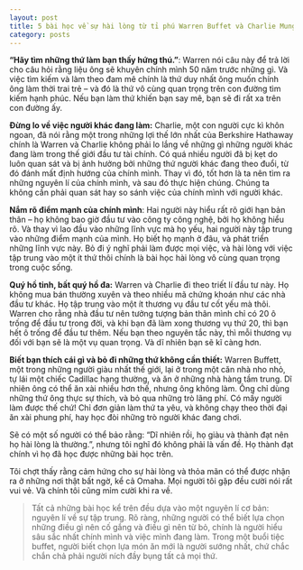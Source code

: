 ```yaml
---
layout: post
title: 5 bài học về sự hài lòng từ tỉ phú Warren Buffet và Charlie Munger.
category: posts
---
```


**“Hãy tìm những thứ làm bạn thấy hứng thú.”**: Warren nói câu này để trả lời cho câu hỏi rằng liệu ông sẽ khuyên chính mình 50 năm trước những gì. Và việc tìm kiếm và làm theo đam mê chính là thứ duy nhất ông muốn chính ông làm thời trai trẻ – và đó là thứ vô cùng quan trọng trên con đường tìm kiếm hạnh phúc. Nếu bạn làm thứ khiến bạn say mê, bạn sẽ đi rất xa trên con đường ấy.

**Đừng lo về việc người khác đang làm:** Charlie, một con người cực kì khôn ngoan, đã nói rằng một trong những lợi thế lớn nhất của Berkshire Hathaway chính là Warren và Charlie không phải lo lắng về những gì những người khác đang làm trong thế giới đầu tư tài chính. Có quá nhiều người đã bị kẹt do luôn quan sát và bị ảnh hưởng bởi những thứ người khác đang theo đuổi, từ đó đánh mất định hướng của chính mình. Thay vì đó, tốt hơn là ta nên tìm ra những nguyên lí của chính mình, và sau đó thực hiện chúng. Chúng ta không cần phải quan sát hay so sánh việc của chính mình với người khác.

**Nắm rõ điểm mạnh của chính mình**: Hai người này hiểu rất rõ giới hạn bản thân – họ không bao giờ đầu tư vào công ty công nghệ, bởi họ không hiểu rõ. Và thay vì lao đầu vào những lĩnh vực mà họ yếu, hai người này tập trung vào những điểm mạnh của mình. Họ biết họ mạnh ở đâu, và phát triển những lĩnh vực này. Bỏ đi ý nghĩ phải làm được mọi việc, và hài lòng với việc tập trung vào một ít thứ thôi chính là bài học hài lòng vô cùng quan trọng trong cuộc sống.

**Quý hồ tinh, bất quý hồ đa:** Warren và Charlie đi theo triết lí đầu tư này. Họ không mua bán thường xuyên và theo nhiều mã chứng khoán như các nhà đầu tư khác. Họ tập trung vào một ít thương vụ đầu tư cốt yếu mà thôi. Warren cho rằng nhà đầu tư nên tưởng tượng bản thân mình chỉ có 20 ô trống để đầu tư trong đời, và khi bạn đã làm xong thương vụ thứ 20, thì bạn hết ô trống để đầu tư thêm. Nếu bạn theo nguyên tắc này, thì mỗi thương vụ đối với bạn sẽ là một vụ quan trọng. Và dĩ nhiên bạn sẽ kĩ càng hơn.

**Biết bạn thích cái gì và bỏ đi những thứ không cần thiết:** Warren Buffett, một trong những người giàu nhất thế giới, lại ở trong một căn nhà nho nhỏ, tự lái một chiếc Cadillac hạng thường, và ăn ở những nhà hàng tầm trung. Dĩ nhiên ông có thể ăn xài nhiều hơn thế, nhưng ông không làm. Ông chỉ dùng những thứ ông thực sự thích, và bỏ qua những trò lãng phí. Có mấy người làm được thế chứ! Chỉ đơn giản làm thứ ta yêu, và không chạy theo thời đại ăn xài phung phí, hay học đòi những trò người khác đang chơi.

Sẽ có một số người có thể bảo rằng: “Dĩ nhiên rồi, họ giàu và thành đạt nên họ hài lòng là thường.”, nhưng tôi nghĩ đó không phải là vấn đề. Họ thành đạt chính vì họ đã học được những bài học trên.

Tôi chợt thấy rằng cảm hứng cho sự hài lòng và thỏa mãn có thể được nhận ra ở những nơi thật bất ngờ, kể cả Omaha. Mọi người tôi gặp đều cười nói rất vui vẻ. Và chính tôi cũng mỉm cười khi ra về.

> Tất cả những bài học kể trên đều dựa vào một nguyên lí cơ bản: nguyên lí về sự tập trung. Rõ ràng, những người có thể biết lựa chọn những điều gì nên cố gắng và điều gì nên từ bỏ, chính là người hiểu sâu sắc nhất chính mình và việc mình đang làm. Trong một buổi tiệc buffet, người biết chọn lựa món ăn mới là người sướng nhất, chứ chắc chắn chả phải người ních đầy bụng tất cả mọi thứ.
